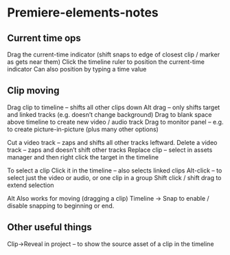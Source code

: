 # Premiere-elements-notes

## Current time ops

Drag the current-time indicator (shift snaps to edge of closest clip / marker as gets near them)
Click the timeline ruler to position the current-time indicator
Can also position by typing a time value

## Clip moving

Drag clip to timeline – shifts all other clips down
Alt drag – only shifts target and linked tracks (e.g. doesn’t change background)
Drag to blank space above timeline to create new video / audio track
Drag to monitor panel – e.g. to create picture-in-picture (plus many other options)

Cut a video track – zaps and shifts all other tracks leftward.
Delete a video track – zaps and doesn’t shift other tracks
Replace clip – select in assets manager and then right click the target in the timeline

To select a clip
Click it in the timeline – also selects linked clips
Alt-click – to select just the video or audio, or one clip in a group
Shift click / shift drag to extend selection

Alt Also works for moving (dragging a clip)
Timeline -> Snap to enable / disable snapping to beginning or end.

## Other useful things

Clip->Reveal in project – to show the source asset of a clip in the timeline
